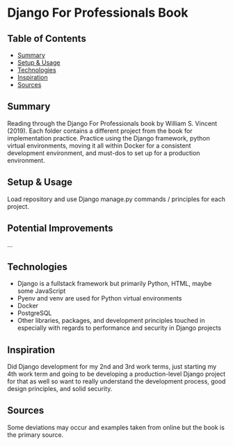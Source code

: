 # Django For Professionals Book

## Table of Contents
* [Summary](#summary)
* [Setup & Usage](#setup-&-usage)
* [Technologies](#technologies)
* [Inspiration](#inspiration)
* [Sources](#sources)

## Summary
Reading through the Django For Professionals book by William S. Vincent (2019). Each folder contains a different project from the book for implementation practice. Practice using the Django framework, python virtual environments, moving it all within Docker for a consistent development environment, and must-dos to set up for a production environment.

## Setup & Usage
Load repository and use Django manage.py commands / principles for each project.

## Potential Improvements
...

## Technologies
* Django is a fullstack framework but primarily Python, HTML, maybe some JavaScript
* Pyenv and venv are used for Python virtual environments
* Docker
* PostgreSQL
* Other libraries, packages, and development principles touched in especially with regards to performance and security in Django projects

## Inspiration
Did Django development for my 2nd and 3rd work terms, just starting my 4th work term and going to be developing a production-level Django project for that as well so want to really understand the development process, good design principles, and solid security.

## Sources
Some deviations may occur and examples taken from online but the book is the primary source.
